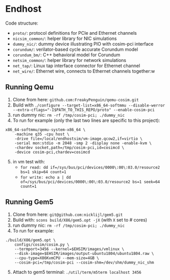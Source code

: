 # Endhost

Code structure:
 - `proto/`: protocol definitions for PCIe and Ethernet channels
 - `nicsim_common/`: helper library for NIC simulations
 - `dummy_nic/`: dummy device illustrating PIO with cosim-pci interface
 - `corundum/`: verilator-based cycle accurate Corundum model
 - `corundum_bm/`: C++ behavioral model for Corundum
 - `netsim_common/`: helper library for network simulations
 - `net_tap/`: Linux tap interface connector for Ethernet channel
 - `net_wire/`: Ethernet wire, connects to Ethernet channels together:w

## Running Qemu
1. Clone from here: `github.com:FreakyPenguin/qemu-cosim.git`
2. Build with `./configure --target-list=x86_64-softmmu --disable-werror --extra-cflags="-I$PATH_TO_THIS_REPO/proto" --enable-cosim-pci`
3. run dummy nic: `rm -rf /tmp/cosim-pci; ./dummy_nic`
4. To run for example (only the last two lines are specific to this project):
```
x86_64-softmmu/qemu-system-x86_64 \
    -machine q35 -cpu host \
    -drive file=/local/endhostsim/vm-image.qcow2,if=virtio \
    -serial mon:stdio -m 2048 -smp 2 -display none -enable-kvm \
    -chardev socket,path=/tmp/cosim-pci,id=cosimcd \
    -device cosim-pci,chardev=cosimcd
```
5. in vm test with:
    * `for read: dd if=/sys/bus/pci/devices/0000\:00\:03.0/resource2 bs=1 skip=64 count=1`
    * `for write: echo a | dd of=/sys/bus/pci/devices/0000\:00\:03.0/resource2 bs=1 seek=64 count=1`

## Running Gem5
1. Clone from here: `git@github.com:nicklijl/gem5.git`
2. Build with: `scons build/X86/gem5.opt -jX` (with `X` set to # cores)
3. run dummy nic: `rm -rf /tmp/cosim-pci; ./dummy_nic`
4. To run for example:
```
./build/X86/gem5.opt \
    configs/cosim/cosim.py \
    --termport=3456 --kernel=$EHSIM/images/vmlinux \
    --disk-image=$EHSIM/images/output-ubuntu1804/ubuntu1804.raw \
    --cpu-type=X86KvmCPU --mem-size=4GB \
    --cosim-pci=/tmp/cosim-pci --cosim-shm=/dev/shm/dummy_nic_shm
```
5. Attach to gem5 terminal: `./util/term/m5term localhost 3456`
